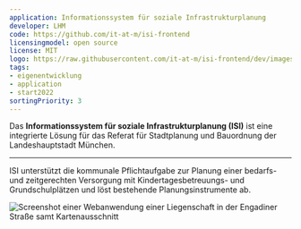 ```yaml
---
application: Informationssystem für soziale Infrastrukturplanung
developer: LHM
code: https://github.com/it-at-m/isi-frontend
licensingmodel: open source
license: MIT
logo: https://raw.githubusercontent.com/it-at-m/isi-frontend/dev/images/logo.png
tags:
- eigenentwicklung
- application
- start2022
sortingPriority: 3
---
```

Das __Informationssystem für soziale Infrastrukturplanung (ISI)__ ist eine integrierte Lösung für das Referat für Stadtplanung und Bauordnung der Landeshauptstadt München.

---
ISI unterstützt die kommunale Pflichtaufgabe zur Planung einer bedarfs- und zeitgerechten Versorgung mit Kindertagesbetreuungs- und Grundschulplätzen und löst bestehende Planungsinstrumente ab.

![Screenshot einer Webanwendung einer Liegenschaft in der Engadiner Straße samt Kartenausschnitt](https://raw.githubusercontent.com/it-at-m/isi-frontend/f0645d56043444be56dd452d6c9bc26040f4e23b/images/ISI_screenshot_abfrage.png)
